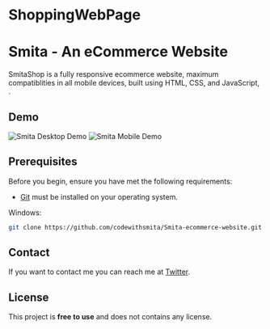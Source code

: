 # ShoppingWebPage
# Smita - An eCommerce Website


SmitaShop is a fully responsive ecommerce website, maximum compatiblities in all mobile devices, built using HTML, CSS, and JavaScript, .

## Demo

![Smita Desktop Demo](./website-demo-image/desktop.png "Desktop Demo")
![Smita Mobile Demo](./website-demo-image/mobile.png "Mobile Demo")

## Prerequisites

Before you begin, ensure you have met the following requirements:

* [Git](https://git-scm.com/downloads "Download Git") must be installed on your operating system.


Windows:

```bash
git clone https://github.com/codewithsmita/Smita-ecommerce-website.git
```

## Contact

If you want to contact me you can reach me at [Twitter](https://www.twitter.com/codewithsmita).

## License

This project is **free to use** and does not contains any license.


